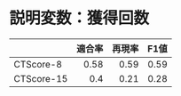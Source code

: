 # 説明変数：獲得回数
| | 適合率 | 再現率 | F1値 |
| :-- | --: | --: | --: |
| CTScore-8 | 0.58 | 0.59 | 0.59 |
| CTScore-15 | 0.4 | 0.21 | 0.28 |

